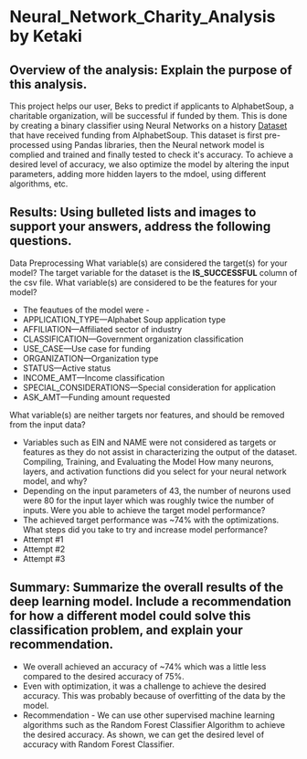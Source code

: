 # Neural_Network_Charity_Analysis by Ketaki
## Overview of the analysis: Explain the purpose of this analysis.
This project helps our user, Beks to predict if applicants to AlphabetSoup, a charitable organization, will be successful if funded by them. This is done by creating a binary classifier using Neural Networks on a history [Dataset]() that have received funding from AlphabetSoup. This dataset is first pre-processed using Pandas libraries, then the Neural network model is complied and trained and finally tested to check it's accuracy. To achieve a desired level of accuracy, we also optimize the model by altering the input parameters, adding more hidden layers to the mdoel, using different algorithms, etc.

## Results: Using bulleted lists and images to support your answers, address the following questions.

Data Preprocessing
What variable(s) are considered the target(s) for your model? 
 The target variable for the dataset is the **IS_SUCCESSFUL** column of the csv file. 
What variable(s) are considered to be the features for your model?
- The feautues of the model were -
- APPLICATION_TYPE—Alphabet Soup application type
- AFFILIATION—Affiliated sector of industry
- CLASSIFICATION—Government organization classification
- USE_CASE—Use case for funding
- ORGANIZATION—Organization type
- STATUS—Active status
- INCOME_AMT—Income classification
- SPECIAL_CONSIDERATIONS—Special consideration for application
- ASK_AMT—Funding amount requested

What variable(s) are neither targets nor features, and should be removed from the input data?
- Variables such as EIN and NAME were not considered as targets or features as they do not assist in characterizing the output of the dataset.
Compiling, Training, and Evaluating the Model
How many neurons, layers, and activation functions did you select for your neural network model, and why?
- Depending on the input parameters of 43, the number of neurons used were 80 for the input layer which was roughly twice the number of inputs. 
Were you able to achieve the target model performance?
- The achieved target performance was ~74% with the optimizations.
What steps did you take to try and increase model performance?
- Attempt #1
- Attempt #2
- Attempt #3

## Summary: Summarize the overall results of the deep learning model. Include a recommendation for how a different model could solve this classification problem, and explain your recommendation.
- We overall achieved an accuracy of ~74% which was a little less compared to the desired accuracy of 75%.
- Even with optimization, it was a challenge to achieve the desired accuracy. This was probably because of overfitting of the data by the model.
- Recommendation - We can use other supervised machine learning algorithms such as the Random Forest Classifier Algorithm to achieve the desired accuracy. As shown, we can get the desired level of accuracy with Random Forest Classifier.
